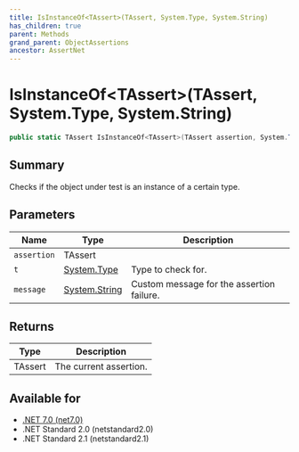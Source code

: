 ```yaml
---
title: IsInstanceOf<TAssert>(TAssert, System.Type, System.String)
has_children: true
parent: Methods
grand_parent: ObjectAssertions
ancestor: AssertNet
---
```

# IsInstanceOf&lt;TAssert&gt;(TAssert, System.Type, System.String)

```csharp
public static TAssert IsInstanceOf<TAssert>(TAssert assertion, System.Type t, System.String message);
```

## Summary
Checks if the object under test is an instance of a certain type.

## Parameters
|Name|Type|Description|
|-|-|-|
|`assertion`|TAssert||
|`t`|[System.Type](https://learn.microsoft.com/en-us/dotnet/api/system.type)|Type to check for.|
|`message`|[System.String](https://learn.microsoft.com/en-us/dotnet/api/system.string)|Custom message for the assertion failure.|

## Returns
|Type|Description|
|-|-|
|TAssert|The current assertion.|

## Available for
- [.NET 7.0 (net7.0)](https://versionsof.net/core/7.0/)
- .NET Standard 2.0 (netstandard2.0)
- .NET Standard 2.1 (netstandard2.1)
